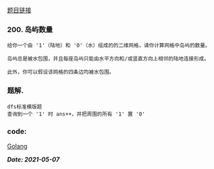 [题目链接](https://leetcode-cn.com/problems/number-of-islands/submissions/)
    
### 200. 岛屿数量
    给你一个由 '1'（陆地）和 '0'（水）组成的的二维网格，请你计算网格中岛屿的数量。
    
    岛屿总是被水包围，并且每座岛屿只能由水平方向和/或竖直方向上相邻的陆地连接形成。
    
    此外，你可以假设该网格的四条边均被水包围。

### 题解.  
    dfs标准模版题
    查询到一个 '1' 时 ans++，并把周围的所有 '1' 置 '0'

### code:
[Golang](https://github.com/Archangel59/LeetCode/blob/main/200/200.go)  

***Date: 2021-05-07***